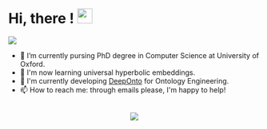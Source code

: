 <h1> Hi, there ! <img src = "https://raw.githubusercontent.com/MartinHeinz/MartinHeinz/master/wave.gif" width = 30px> </h1>

<p>
  <a href="https://github.com/DenverCoder1/readme-typing-svg"><img src="https://readme-typing-svg.herokuapp.com?&font=IBM+Plex+Sans&color=abcdef&size=20&lines=My+name+is+Yuan+He+(何源)!;I'm+a+PhD+Student+in+CS+@+Oxford" /></a>
</p>


- 🌱 I’m currently pursing PhD degree in Computer Science at University of Oxford.
- 🤔 I'm now learning universal hyperbolic embeddings.
- 🔭 I'm currently developing [DeepOnto](https://github.com/KRR-Oxford/DeepOnto) for Ontology Engineering.
- 📫 How to reach me: through emails please, I'm happy to help!

</br>

<div align="center">
<img align="center" src="https://github-readme-stats-one-bice.vercel.app/api?username=Lawhy&show_icons=true&include_all_commits=true&count_private=true&role=OWNER,ORGANIZATION_MEMBER,COLLABORATOR" />
</div>


<!-- [![trophy](https://github-profile-trophy.vercel.app/?username=Lawhy)](https://github.com/Lawhy/github-profile-trophy) -->

